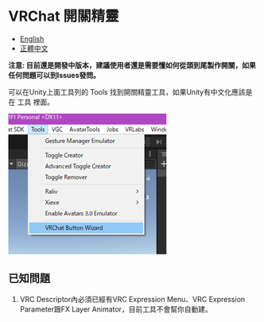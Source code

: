 # VRChat 開關精靈

* [English](README.md)
* [正體中文](README.zh-hant-TW.md)

**注意: 目前還是開發中版本，建議使用者還是需要懂如何從頭到尾製作開關，如果任何問題可以到Issues發問。**

可以在Unity上面工具列的 Tools 找到開關精靈工具，如果Unity有中文化應該是在 工具 裡面。

![where_to_find_the_tool.png](Documentation~/where_to_find_the_tool.png)

## 已知問題

1. VRC Descriptor內必須已經有VRC Expression Menu、VRC Expression Parameter跟FX Layer Animator，目前工具不會幫你自動建。
